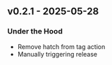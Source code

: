 ## v0.2.1 - 2025-05-28
### Under the Hood
* Remove hatch from tag action
* Manually triggering release
